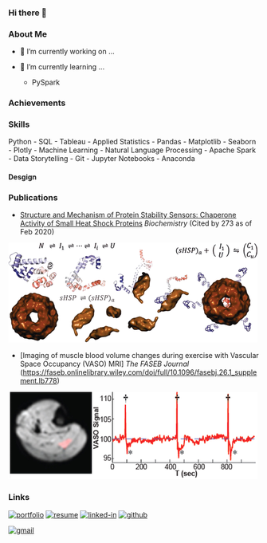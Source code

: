 ### Hi there 👋

### About Me

- 🔭 I’m currently working on ...

- 🌱 I’m currently learning ...
  - PySpark

### Achievements


### Skills

Python - SQL - Tableau - Applied Statistics - Pandas -
Matplotlib - Seaborn - Plotly - Machine Learning - Natural Language Processing - Apache Spark - Data Storytelling - Git - Jupyter Notebooks - Anaconda

#### Desgign
### Publications

- [Structure and Mechanism of Protein Stability Sensors: Chaperone Activity of Small Heat Shock Proteins](https://pubs.acs.org/doi/abs/10.1021/bi900212j) *Biochemistry* (Cited by 273 as of Feb 2020)

![shsp](shsp.gif)

- [Imaging of muscle blood volume changes during exercise with Vascular Space Occupancy (VASO) MRI] *The FASEB Journal* (https://faseb.onlinelibrary.wiley.com/doi/full/10.1096/fasebj.26.1_supplement.lb778)

![VASO](vaso2.png)
### Links

[![portfolio](https://img.shields.io/badge/Portfolio-5340ff?style=for-the-badge&logo=Google-chrome&logoColor=white)](https://portfolio_link/)
[![resume](https://img.shields.io/badge/Resume-4285F4?style=for-the-badge&logo=read-the-docs&logoColor=white)](https://drive.google.com/file/d/1egJ-CqmCeSvXR3eNgbDBhgdMzPLNzhq8/view?usp=sharing)
[![linked-in](https://img.shields.io/badge/Linked_In-0077B5?style=for-the-badge&logo=LinkedIn&logoColor=white)](https://www.linkedin.com/in/jared-godar/)
[![github](https://img.shields.io/badge/GitHub-000000?style=for-the-badge&logo=GitHub&logoColor=white)](https://github.com/Jared-Godar)

[![gmail](https://img.shields.io/badge/Gmail-D14836?style=for-the-badge&logo=Gmail&logoColor=white)](mailto:jared.godar@gmail.com)
<!--[![instagram](https://img.shields.io/badge/Instagram-E4405F?style=for-the-badge&logo=instagram&logoColor=white)](https://www.instagram.com/godarj/)--!>

<!--
**Jared-Godar/Jared-Godar** is a ✨ _special_ ✨ repository because its `README.md` (this file) appears on your GitHub profile.

Here are some ideas to get you started:

- 🔭 I’m currently working on ...
- 🌱 I’m currently learning ...
- 👯 I’m looking to collaborate on ...
- 🤔 I’m looking for help with ...
- 💬 Ask me about ...
- 📫 How to reach me: ...
- 😄 Pronouns: ...
- ⚡ Fun fact: ...
-->
